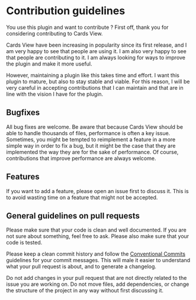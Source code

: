 # Contribution guidelines

You use this plugin and want to contribute ? First off, thank you for considering contributing to Cards View.

Cards View have been increasing in popularity since its first release, and I am very happy to see that people are using it. I am also very happy
to see that people are contributing to it. I am always looking for ways to improve the plugin and make it more useful.

However, maintaining a plugin like this takes time and effort. I want this plugin to mature, but also to 
stay stable and viable. For this reason, I will be very careful in accepting contributions that I can maintain
and that are in line with the vision I have for the plugin.

## Bugfixes

All bug fixes are welcome. Be aware that because Cards View should be able to handle thousands of files, performance
is often a key issue. Sometimes, you might be tempted to reimplement a feature in a more simple way in order
to fix a bug, but it might be the case that they are implemented the way they are for the sake of performance.
Of course, contributions that improve performance are always welcome.

## Features

If you want to add a feature, please open an issue first to discuss it. This is to avoid wasting time on a feature that
might not be accepted.

## General guidelines on pull requests

Please make sure that your code is clean and well documented. If you are not sure about something, feel free to ask. Please
also make sure that your code is tested.

Please keep a clean commit history and follow the [Conventional Commits](https://www.conventionalcommits.org/en/v1.0.0/)
guidelines  for your commit messages. This will male it easier to understand what your pull request is about,
and to generate a changelog.

Do not add changes in your pull request that are not directly related to the issue you are working on.
Do not move files, add dependencies, or change the structure of the project in any way without first discussing it.
